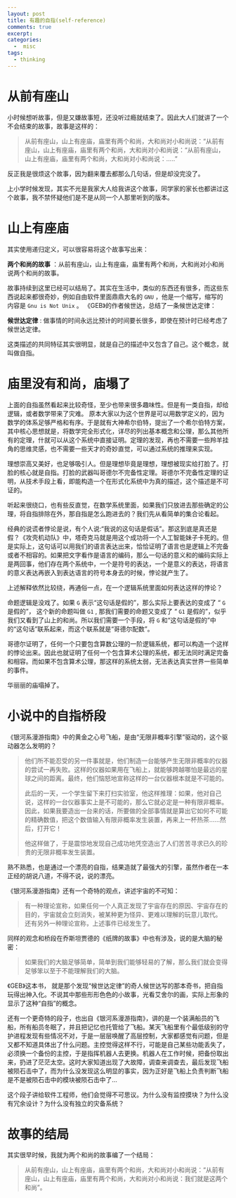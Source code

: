 ```yaml
---
layout: post
title: 有趣的自指(self-reference)
comments: true
excerpt: 
categories:
  -  misc
tags:
  - thinking
---
```



# 从前有座山

小时候想听故事，但是又嫌故事短，还没听过瘾就结束了。因此大人们就讲了一个不会结束的故事，故事是这样的：

> 从前有座山，山上有座庙，庙里有两个和尚，大和尚对小和尚说：“从前有座山，山上有座庙，庙里有两个和尚，大和尚对小和尚说：“从前有座山，山上有座庙，庙里有两个和尚，大和尚对小和尚说：&#x2026;..”

反正我是很烦这个故事，因为翻来覆去都那么几句话，但是却没完没了。

上小学时候发现，其实不光是我家大人给我讲这个故事，同学家的家长也都讲过这个故事，我不禁怀疑他们是不是从同一个人那里听到的版本。


# 山上有座庙

其实使用递归定义，可以很容易将这个故事写出来：

**两个和尚的故事** ：从前有座山，山上有座庙，庙里有两个和尚，大和尚对小和尚说两个和尚的故事。

故事持续到这里已经可以结局了。其实在生活中，类似的东西还有很多，而这些东西说起来都很奇妙，例如自由软件里面鼎鼎大名的 `GNU` ，他是一个缩写，缩写的内容是 `Gnu is Not Unix` 。 《GEB》的作者候世达，总结了一条候世达定律：

**候世达定律** : 做事情的时间永远比预计的时间要长很多，即使在预计时已经考虑了候世达定律。

这类描述的共同特征其实很明显，就是自己的描述中又包含了自己。这个概念，就叫做自指。


# 庙里没有和尚，庙塌了

上面的自指虽然看起来比较奇怪，至少也带来很多趣味性。但是有一类自指，却给逻辑，或者数学带来了灾难。 原本大家以为这个世界是可以用数学定义的，因为数学的体系足够严格和有序。于是就有大神希尔伯特，提出了一个希尔伯特方案，其中核心思想就是，将数学完全形式化，详尽的列出基本概念和公理，那么其他所有的定理，什就可以从这个系统中直接证明。定理的发现，再也不需要一些羚羊挂角的思维灵感，也不需要一些天才的奇妙直觉，可以通过系统的推理来实现。

理想崇高又美好，也足够吸引人。但是理想毕竟是理想，理想被现实给打脸了。打脸的核心就是自指。打脸的武器叫哥德尔不完备性定理。哥德尔不完备性定理的证明，从技术手段上看，即能构造一个在形式化系统中为真的描述，这个描述是不可证的。

听起来很绕口，也有些反直觉，在数学系统里面，如果我们只放进去那些确定的公理，将自指排除在外，那自指是怎么跑进去的？我们先从看简单的集合论看起。

经典的说谎者悖论是说，有个人说:“我说的这句话是假话”。那这到底是真还是假？《攻壳机动队》中，塔奇克马就是用这个成功将一个人工智能妹子卡死的。但是实际上，这句话可以用我们的语言表达出来，恰恰证明了语言也是逻辑上不完备或者不相容的。如果把文字看作是语言的编码，那么一句话的意义和的编码实际上是两回事，他们存在两个系统中，一个是符号的表达，一个是意义的表达，将语言的意义表达再嵌入到表达语言的符号本身去的时候，悖论就产生了。

上述解释依然比较绕，再通俗一点，在一个逻辑系统里面如何表达这样的悖论？

命题逻辑是没戏了。如果 `G` 表示“这句话是假的”，那么实际上要表达的变成了 “ `G` 是假的”， 这个新的命题叫做 `G1` , 那我们需要的命题又变成了 “ `G1` 是假的”，似乎我们又看到了山上的和尚。所以我们需要一个手段，将 `G` 和“这句话是假的”中的“这句话”联系起来，而这个联系就是“哥德尔配数”。

哥德尔证明了，任何一个只要包含算数公理的一阶逻辑系统，都可以构造一个这样的悖论出来。因此也就证明了任何一个包含算术公理的系统，都无法同时满足完备和相容。而如果不包含算术公理，那这样的系统太弱，无法表达真实世界一些简单的事件。

华丽丽的庙塌掉了。


# 小说中的自指桥段

《银河系漫游指南》中的黄金之心号飞船，是由“无限非概率引擎”驱动的，这个驱动器怎么发明的？

> 他们所不能忍受的另一件事就是，他们制造一台能够产生无限非概率的仪器的尝试一再失败。这样的仪器如果用在飞船上，就能够跨越哪怕是最远的星球之间的距离。最终，他们恼怒地宣称这样的一台仪器根本就是不可能的。
> 
> 此后的一天，一个学生留下来打扫实验室，他这样推理：如果，他对自己说，这样的一台仪器事实上是不可能的，那么它就必定是一种有限非概率。因此，如果我要造出一台来的话，所要做的全部事情就是算出它如何不可能的精确数值，把这个数值输入有限非概率发生装置，再来上一杯热茶……然后，打开它！
> 
> 他这样做了，于是震惊地发现自己成功地凭空造出了人们苦苦寻求已久的珍贵的无限非概率发生装置。

熟不熟悉，也是通过一个漂亮的自指，结果造就了最强大的引擎，虽然作者在一本正经的胡说八道，不得不说，说的漂亮。

《银河系漫游指南》还有一个奇特的观点，讲述宇宙的不可知：

> 有一种理论宣称，如果任何一个人真正发现了宇宙存在的原因、宇宙存在的目的，宇宙就会立刻消失，被某种更为怪异、更难以理解的玩意儿取代。 还有另外一种理论宣称，上述事件已经发生了。

同样的观念和桥段在乔斯坦贾德的《纸牌的故事》中也有涉及，说的是大脑的秘密：

> 如果我们的大脑足够简单，简单到我们能够轻易的了解，那么我们就会变得足够笨以至于不能理解我们的大脑。

《GEB》这本书， 就是那个发现“候世达定律”的奇人候世达写的那本奇书，把自指玩得出神入化。不说其中那些形形色色的小故事，光看艾舍尔的画，实际上形象的显示了这种“自指”的概念。

还有一个更奇特的段子，也出自《银河系漫游指南》，讲的是一个装满船员的飞船，所有船员冬眠了，并且把记忆也托管给了飞船。某天飞船里有个最低级别的守护进程发现有些情况不对，于是一层层唤醒了高层控制，大家都感觉有问题，但是又都不知道具体出了什么问题。主控觉得这样不行，可能是自己某些功能丢失了，必须换一个备份的主控，于是指挥机器人去更换。机器人在工作时候，把备份取出来，扔进了茫茫太空。这时大家知道出现了大故障，调查来调查去，最后发现飞船被陨石击中了，而为什么没发现这么明显的事实，因为正好是飞船上负责判断飞船是不是被陨石击中的模块被陨石击中了&#x2026;

这个段子讲给软件工程师，他们会觉得不可思议。为什么没有监控摸块？为什么没有冗余设计？为什么没有独立的灾备系统？


# 故事的结局

其实很早时候，我就为两个和尚的故事编了一个结局：

> 从前有座山，山上有座庙，庙里有两个和尚，大和尚对小和尚说：“从前有座山，山上有座庙，庙里有两个和尚，大和尚对小和尚说：我们就是这两个和尚”。
